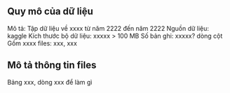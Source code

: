 ## Quy mô của dữ liệu

Mô tả: Tập dữ liệu về xxxx từ năm 2222 đến năm 2222
Nguồn dữ liệu: kaggle
Kích thước bộ dữ liệu: xxxxx > 100 MB
Số bản ghi: xxxxx? dòng cột
Gồm xxxx files: xxx, xxx

<!-- Thời gian tăng, dự đoán... -->

## Mô tả thông tin files

<!-- Mô tả các trường dữ liệu -->

Bảng xxx, dòng xxx để làm gì

